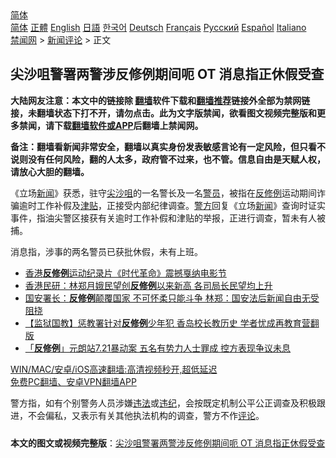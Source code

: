  <!-- 面包屑导航 --> <div class="breadcrumb"><!-- GTranslate: https://gtranslate.io/ -->  <div class="switcher notranslate">  <div class="selected">  <a href="#" onclick="return false;"> 简体</a>  </div>  <div class="option">  <a href="https://www.bannedbook.org" onclick="doGTranslate('zh-CN|zh-CN');jQuery('div.switcher div.selected a').html(jQuery(this).html());return false;" title="简体中文" class="nturl selected"> 简体</a>  <a href="https://www.bannedbook.org/zh-tw/" onclick="doGTranslate('zh-CN|zh-TW');jQuery('div.switcher div.selected a').html(jQuery(this).html());return false;" title="繁體中文" class="nturl"> 正體</a>  <a href="https://www.bannedbook.org/en/" onclick="doGTranslate('zh-CN|en');jQuery('div.switcher div.selected a').html(jQuery(this).html());return false;" title="English" class="nturl"> English</a>  <a href="https://www.bannedbook.org/ja/" onclick="doGTranslate('zh-CN|ja');jQuery('div.switcher div.selected a').html(jQuery(this).html());return false;" title="日本語" class="nturl"> 日語</a>  <a href="https://www.bannedbook.org/ko/" onclick="doGTranslate('zh-CN|ko');jQuery('div.switcher div.selected a').html(jQuery(this).html());return false;" title="한국어" class="nturl"> 한국어</a>  <a href="https://www.bannedbook.org/de/" onclick="doGTranslate('zh-CN|de');jQuery('div.switcher div.selected a').html(jQuery(this).html());return false;" title="Deutsch" class="nturl"> Deutsch</a>  <a href="https://www.bannedbook.org/fr/" onclick="doGTranslate('zh-CN|fr');jQuery('div.switcher div.selected a').html(jQuery(this).html());return false;" title="Français" class="nturl"> Français</a>  <a href="https://www.bannedbook.org/ru/" onclick="doGTranslate('zh-CN|ru');jQuery('div.switcher div.selected a').html(jQuery(this).html());return false;" title="Русский" class="nturl"> Русский</a>  <a href="https://www.bannedbook.org/es/" onclick="doGTranslate('zh-CN|es');jQuery('div.switcher div.selected a').html(jQuery(this).html());return false;" title="Español" class="nturl"> Español</a>  <a href="https://www.bannedbook.org/it/" onclick="doGTranslate('zh-CN|it');jQuery('div.switcher div.selected a').html(jQuery(this).html());return false;" title="Italiano" class="nturl"> Italiano</a>  </div>  </div>      <div class='breadcrumb-sub'><!-- Breadcrumb NavXT 6.3.0 --> <a href="https://www.bannedbook.org/" class="home">禁闻网</a> &gt; <a href="https://www.bannedbook.org/bnews/comments/" class="category">新闻评论</a> &gt; 正文</div></div><h2>尖沙咀警署两警涉反修例期间呃 OT 消息指正休假受查</h2> <p class="notice"><b>大陆网友注意：本文中的链接除 <a href="https://github.com/bannedbook/fanqiang" >翻墙</a>软件下载和<a href="https://github.com/killgcd/justmysocks/blob/master/README.md">翻墙推荐</a>链接外全部为禁网链接，未翻墙状态下打不开，请勿点击。此为文字版禁闻，欲看图文视频完整版和更多禁闻，请下载<a href="https://github.com/bannedbook/fanqiang">翻墙软件或APP</a>后翻墙上禁闻网。</p><p>备注：翻墙看新闻非常安全，翻墙以真实身份发表敏感言论有一定风险，但只看不说则没有任何风险，翻的人太多，政府管不过来，也不管。信息自由是天赋人权，请放心大胆的翻墙。</b></p>  <div class="entry">  <p>《立场<span class='wp_keywordlink_affiliate'><a href="https://www.bannedbook.org/" title="新闻">新闻</a></span>》获悉，驻守<a href="https://www.bannedbook.org/bnews/tag/%e5%b0%96%e6%b2%99%e5%92%80/" class="st_tag internal_tag" rel="tag" title="标签 尖沙咀 下的日志">尖沙咀</a>的一名警长及一名<a href="https://www.bannedbook.org/bnews/tag/%E8%AD%A6%E5%91%98/" class="st_tag internal_tag" rel="tag" title="标签 警员 下的日志">警员</a>，被指在<a href="https://www.bannedbook.org/bnews/tag/%E5%8F%8D%E4%BF%AE%E4%BE%8B/" class="st_tag internal_tag" rel="tag" title="标签 反修例 下的日志">反修例</a>运动期间诈骗逾时工作补假及<a href="https://www.bannedbook.org/bnews/tag/%E6%B4%A5%E8%B4%B4/" class="st_tag internal_tag" rel="tag" title="标签 津贴 下的日志">津贴</a>，正接受内部纪律调查。<a href="https://www.bannedbook.org/bnews/tag/%e8%ad%a6%e6%96%b9/" class="st_tag internal_tag" rel="tag" title="标签 警方 下的日志">警方</a>回复《立场<a href="https://www.bannedbook.org/bnews/tag/%E6%96%B0%E9%97%BB/" class="st_tag internal_tag" rel="tag" title="标签 新闻 下的日志">新闻</a>》查询时证实事件，指油尖警区接获有关逾时工作补假和津贴的举报，正进行调查，暂未有人被捕。</p> <p>消息指，涉事的两名警员已获批休假，未有上班。</p>  <ul class='op-related-articles' title='相关阅读'> <li><a href='https://www.bannedbook.org/bnews/taiwannews/20210717/1588639.html' target='_blank'>香港<b>反修例</b>运动纪录片《时代革命》震撼戛纳电影节</a></li> <li><a href='https://www.bannedbook.org/bnews/comments/20210713/1586391.html' target='_blank'>香港民研：林郑月娥民望创<b>反修例</b>以来新高 各司局长民望均上升</a></li> <li><a href='https://www.bannedbook.org/bnews/comments/20210705/1580811.html' target='_blank'>国安署长：<b>反修例</b>颠覆国家 不可怀柔只能斗争 林郑：国安法后新闻自由无受阻挠</a></li> <li><a href='https://www.bannedbook.org/bnews/headline/20210629/1576895.html' target='_blank'>【监狱国教】惩教署针对<b>反修例</b>少年犯 香岛校长教历史 学者忧成再教育营翻版</a></li> <li><a href='https://www.bannedbook.org/bnews/headline/20210620/1570801.html' target='_blank'>「<b>反修例</b>」元朗站7.21暴动案 五名有势力人士罪成 控方表现争议未息</a></li> </ul> <p class="texttj"> <a href="https://github.com/bannedbook/fanqiang/wiki/V2ray%E6%9C%BA%E5%9C%BA" target="_blank">WIN/MAC/安卓/iOS高速翻墙:高清视频秒开,超低延迟</a><br/> <a href="https://github.com/bannedbook/fanqiang/wiki/%E7%A6%81%E9%97%BB%E7%BD%91%E5%AE%89%E5%8D%93%E7%BF%BB%E5%A2%99%E6%96%B0%E9%97%BBAPP" target="_blank">免费PC翻墙、安卓VPN翻墙APP</a></p><p>警方指，如有个别警务人员涉嫌<a href="https://www.bannedbook.org/bnews/tag/%e8%bf%9d%e6%b3%95/" class="st_tag internal_tag" rel="tag" title="标签 违法 下的日志">违法</a>或<a href="https://www.bannedbook.org/bnews/tag/%E8%BF%9D%E7%BA%AA/" class="st_tag internal_tag" rel="tag" title="标签 违纪 下的日志">违纪</a>，会按既定机制公平公正调查及积极跟进，不会偏私，又表示有关其他执法机构的调查，警方不作<span class='wp_keywordlink_affiliate'><a href="https://www.bannedbook.org/bnews/comments/" title="新闻评论" target="_blank">评论</a></span>。</p> <a name='sharetosocial'></a>  <div style="margin-bottom:5px;padding-bottom:5px;clear:both"> <div id="archive-pix-1" class="banner-ads"> <!-- AuctionX Display platform tag START --> <div id="26318x728x90x621x_ADSLOT2" clicktrack="%%CLICK_URL_ESC%%"></div> <!-- AuctionX Display platform tag END --> </div> <div id="archive-pix-2" class="banner-ads"> <!-- AuctionX Display platform tag START --> <div id="26315x300x250x621x_ADSLOT2" clicktrack="%%CLICK_URL_ESC%%"></div> <!-- AuctionX Display platform tag END --> </div> </div>  <div id="archive-pix-1" class="banner-ads"> <!-- AuctionX Display platform tag START --> <div id="26318x728x90x621x_ADSLOT3" clicktrack="%%CLICK_URL_ESC%%"></div> <!-- AuctionX Display platform tag END --> </div> <div><b>本文的图文或视频完整版</b>：<a href='https://www.bannedbook.org/bnews/comments/20210720/1590621.html'>尖沙咀警署两警涉反修例期间呃 OT 消息指正休假受查</a></div>  </div><!--END ENTRY--> 